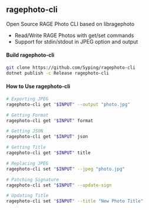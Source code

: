 ## ragephoto-cli
Open Source RAGE Photo CLI based on libragephoto

- Read/Write RAGE Photos with get/set commands
- Support for stdin/stdout in JPEG option and output

#### Build ragephoto-cli

```sh
git clone https://github.com/Syping/ragephoto-cli
dotnet publish -c Release ragephoto-cli
```

#### How to Use ragephoto-cli

```sh
# Exporting JPEG
ragephoto-cli get "$INPUT" --output "photo.jpg"

# Getting Format
ragephoto-cli get "$INPUT" format

# Getting JSON
ragephoto-cli get "$INPUT" json

# Getting Title
ragephoto-cli get "$INPUT" title

# Replacing JPEG
ragephoto-cli set "$INPUT" --jpeg "photo.jpg"

# Patching Signature
ragephoto-cli set "$INPUT" --update-sign

# Updating Title
ragephoto-cli set "$INPUT" --title "New Photo Title"
```
